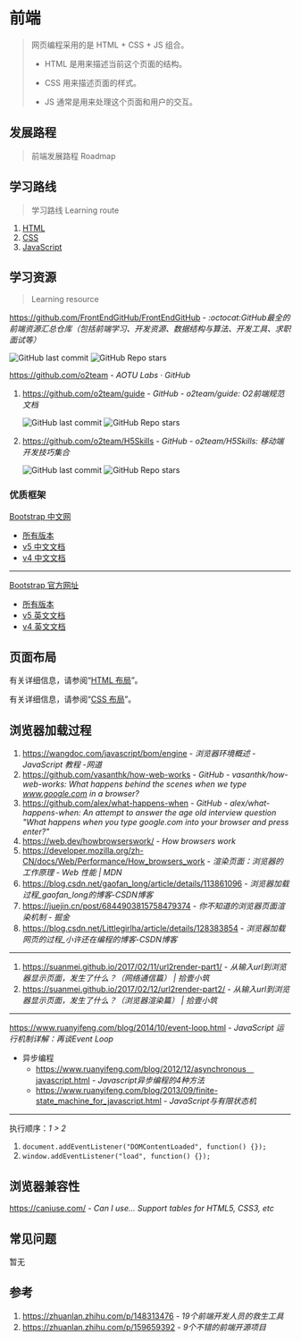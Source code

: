 # 前端

> 网页编程采用的是 HTML + CSS + JS 组合。
>
> - HTML 是用来描述当前这个页面的结构。
>
> - CSS 用来描述页面的样式。
>
> - JS 通常是用来处理这个页面和用户的交互。

## 发展路程

> 前端发展路程 Roadmap

## 学习路线

> 学习路线 Learning route

1. [HTML](front-end/html/README.md)
2. [CSS](front-end/css/README.md)
3. [JavaScript](front-end/javascript/README.md)

## 学习资源

> Learning resource

https://github.com/FrontEndGitHub/FrontEndGitHub - *:octocat:GitHub最全的前端资源汇总仓库（包括前端学习、开发资源、数据结构与算法、开发工具、求职面试等）*

![GitHub last commit](https://badgen.net/github/last-commit/FrontEndGitHub/FrontEndGitHub?icon=github&color=blue)
![GitHub Repo stars](https://img.shields.io/github/stars/FrontEndGitHub/FrontEndGitHub?style=social)

https://github.com/o2team - *AOTU Labs · GitHub*

1. https://github.com/o2team/guide - *GitHub - o2team/guide: O2前端规范文档*
  
    ![GitHub last commit](https://badgen.net/github/last-commit/o2team/guide?icon=github&color=blue)
    ![GitHub Repo stars](https://img.shields.io/github/stars/o2team/guide?style=social)

2. https://github.com/o2team/H5Skills - *GitHub - o2team/H5Skills: 移动端开发技巧集合*

    ![GitHub last commit](https://badgen.net/github/last-commit/o2team/H5Skills?icon=github&color=blue)
    ![GitHub Repo stars](https://img.shields.io/github/stars/o2team/H5Skills?style=social)

### 优质框架

[Bootstrap 中文网](https://www.bootcss.com/)

- [所有版本](https://v4.bootcss.com/docs/versions/)
- [v5 中文文档](https://v5.bootcss.com/docs/getting-started/introduction/)
- [v4 中文文档](https://v4.bootcss.com/docs/getting-started/introduction/)

---

[Bootstrap 官方网址](https://getbootstrap.com/)

- [所有版本](https://getbootstrap.com/docs/versions/)
- [v5 英文文档](https://getbootstrap.com/docs/5.1/getting-started/introduction/)
- [v4 英文文档](https://getbootstrap.com/docs/4.6/getting-started/introduction/)

## 页面布局

有关详细信息，请参阅“[HTML 布局](/front-end/html/README.md#布局)”。

有关详细信息，请参阅“[CSS 布局](/front-end/css/css-命名规则.md#layout-布局)”。

## 浏览器加载过程

1. https://wangdoc.com/javascript/bom/engine - *浏览器环境概述 - JavaScript 教程 -网道*
2. https://github.com/vasanthk/how-web-works - *GitHub - vasanthk/how-web-works: What happens behind the scenes when we type www.google.com in a browser?*
3. https://github.com/alex/what-happens-when - *GitHub - alex/what-happens-when: An attempt to answer the age old interview question "What happens when you type google.com into your browser and press enter?"*
4. https://web.dev/howbrowserswork/ - *How browsers work*
5. https://developer.mozilla.org/zh-CN/docs/Web/Performance/How_browsers_work - *渲染页面：浏览器的工作原理 - Web 性能 | MDN*
6. https://blog.csdn.net/gaofan_long/article/details/113861096 - *浏览器加载过程_gaofan_long的博客-CSDN博客*
7. https://juejin.cn/post/6844903815758479374 - *你不知道的浏览器页面渲染机制 - 掘金*
8. https://blog.csdn.net/Littlegirlha/article/details/128383854 - *浏览器加载网页的过程_小许还在编程的博客-CSDN博客*

---

1. https://suanmei.github.io/2017/02/11/url2render-part1/ - *从输入url到浏览器显示页面，发生了什么？（网络通信篇） | 拾壹小筑*
2. https://suanmei.github.io/2017/02/12/url2render-part2/ - *从输入url到浏览器显示页面，发生了什么？（浏览器渲染篇） | 拾壹小筑*

---

https://www.ruanyifeng.com/blog/2014/10/event-loop.html - *JavaScript 运行机制详解：再谈Event Loop*

- 异步编程
  - <https://www.ruanyifeng.com/blog/2012/12/asynchronous＿javascript.html> - *Javascript异步编程的4种方法*
  - https://www.ruanyifeng.com/blog/2013/09/finite-state_machine_for_javascript.html - *JavaScript与有限状态机*

---

执行顺序：*1 > 2*

1. `document.addEventListener("DOMContentLoaded", function() {});`
2. `window.addEventListener("load", function() {});`

## 浏览器兼容性

https://caniuse.com/ - *Can I use... Support tables for HTML5, CSS3, etc*

## 常见问题

暂无

## 参考

1. https://zhuanlan.zhihu.com/p/148313476 - *19个前端开发人员的救生工具*
2. https://zhuanlan.zhihu.com/p/159659392 - *9个不错的前端开源项目*
